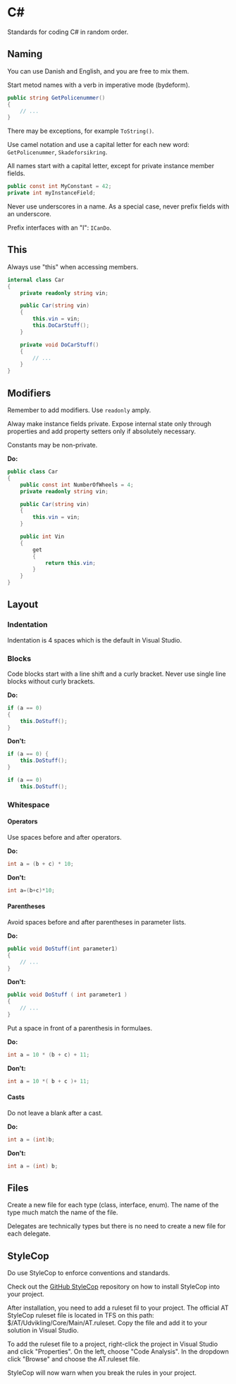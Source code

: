 # C\#

Standards for coding C\# in random order.

## Naming

You can use Danish and English, and you are free to mix them.

Start metod names with a verb in imperative mode \(bydeform\).

```csharp
public string GetPolicenummer()
{
    // ...
}
```

There may be exceptions, for example `ToString()`.

Use camel notation and use a capital letter for each new word: `GetPolicenummer`, `Skadeforsikring`.

All names start with a capital letter, except for private instance member fields.

```csharp
public const int MyConstant = 42;
private int myInstanceField;
```

Never use underscores in a name. As a special case, never prefix fields with an underscore.

Prefix interfaces with an "I": `ICanDo`.

## This

Always use "this" when accessing members.

```csharp
internal class Car
{
    private readonly string vin;

    public Car(string vin)
    {
        this.vin = vin;
        this.DoCarStuff();
    }

    private void DoCarStuff()
    {
        // ...
    }
}
```

## Modifiers

Remember to add modifiers. Use `readonly` amply.

Alway make instance fields private. Expose internal state only through properties and add property setters only if absolutely necessary.

Constants may be non-private.

**Do:**

```csharp
public class Car
{
    public const int NumberOfWheels = 4;
    private readonly string vin;

    public Car(string vin)
    {
        this.vin = vin;
    }

    public int Vin
    {
        get
        {
            return this.vin;
        }
    }
}
```

## Layout

### Indentation

Indentation is 4 spaces which is the default in Visual Studio.

### Blocks

Code blocks start with a line shift and a curly bracket. Never use single line blocks without curly brackets.

**Do:**

```csharp
if (a == 0)
{
    this.DoStuff();
}
```

**Don't:**

```csharp
if (a == 0) {
    this.DoStuff();
}
```

```csharp
if (a == 0)
    this.DoStuff();
```

### Whitespace

#### Operators

Use spaces before and after operators.

**Do:**

```csharp
int a = (b + c) * 10;
```

**Don't:**

```csharp
int a=(b+c)*10;
```

#### Parentheses

Avoid spaces before and after parentheses in parameter lists.

**Do:**

```csharp
public void DoStuff(int parameter1)
{
    // ...
}
```

**Don't:**

```csharp
public void DoStuff ( int parameter1 )
{
    // ...
}
```

Put a space in front of a parenthesis in formulaes.

**Do:**

```csharp
int a = 10 * (b + c) + 11;
```

**Don't:**

```csharp
int a = 10 *( b + c )+ 11;
```

#### Casts

Do not leave a blank after a cast.

**Do:**

```csharp
int a = (int)b;
```

**Don't:**

```csharp
int a = (int) b;
```

## Files

Create a new file for each type \(class, interface, enum\). The name of the type much match the name of the file.

Delegates are technically types but there is no need to create a new file for each delegate.

## StyleCop

Do use StyleCop to enforce conventions and standards.

Check out the [GitHub StyleCop](https://github.com/DotNetAnalyzers/StyleCopAnalyzers) repository on how to install StyleCop into your project.

After installation, you need to add a ruleset fil to your project. The official AT StyleCop ruleset file is located in TFS on this path: $/AT/Udvikling/Core/Main/AT.ruleset. Copy the file and add it to your solution in Visual Studio.

To add the ruleset file to a project, right-click the project in Visual Studio and click "Properties". On the left, choose "Code Analysis". In the dropdown click "Browse" and choose the AT.ruleset file.

StyleCop will now warn when you break the rules in your project.

